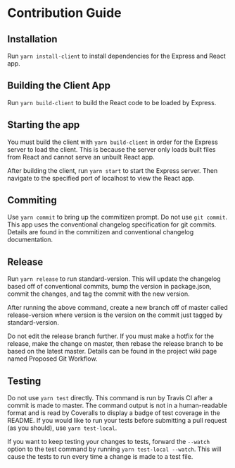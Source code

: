 # Contribution Guide

## Installation

Run `yarn install-client` to install dependencies for the Express and React app.

## Building the Client App

Run `yarn build-client` to build the React code to be loaded by Express.

## Starting the app

You must build the client with `yarn build-client` in order for the Express server to load the client. This is because the server only loads built files from React and cannot serve an unbuilt React app.

After building the client, run `yarn start` to start the Express server. Then navigate to the specified port of localhost to view the React app.

## Commiting

Use `yarn commit` to bring up the commitizen prompt. Do not use `git commit`. This app uses the conventional changelog specification for git commits. Details are found in the commitizen and conventional changelog documentation.

## Release

Run `yarn release` to run standard-version. This will update the changelog based off of conventional commits, bump the version in package.json, commit the changes, and tag the commit with the new version.

After running the above command, create a new branch off of master called release-version where version is the version on the commit just tagged by standard-version.

Do not edit the release branch further. If you must make a hotfix for the release, make the change on master, then rebase the release branch to be based on the latest master. Details can be found in the project wiki page named Proposed Git Workflow.

## Testing 

Do not use `yarn test` directly. This command is run by Travis CI after a commit is made to master. The command output is not in a human-readable format and is read by Coveralls to display a badge of test coverage in the README. If you would like to run your tests before submitting a pull request (as you should), use `yarn test-local`.

If you want to keep testing your changes to tests, forward the `--watch` option to the test command by running `yarn test-local --watch`. This will cause the tests to run every time a change is made to a test file.
